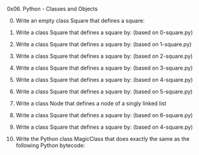 0x06. Python - Classes and Objects

0. Write an empty class Square that defines a square:

1. Write a class Square that defines a square by: (based on 0-square.py)

2. Write a class Square that defines a square by: (based on 1-square.py)

3. Write a class Square that defines a square by: (based on 2-square.py)

4. Write a class Square that defines a square by: (based on 3-square.py)

5. Write a class Square that defines a square by: (based on 4-square.py)

6. Write a class Square that defines a square by: (based on 5-square.py)

7. Write a class Node that defines a node of a singly linked list 

8. Write a class Square that defines a square by: (based on 6-square.py)

9. Write a class Square that defines a square by: (based on 4-square.py)

10. Write the Python class MagicClass that does exactly the same as the following Python bytecode:


